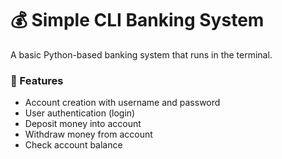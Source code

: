 # 💰 Simple CLI Banking System

A basic Python-based banking system that runs in the terminal.

### 📌 Features

- Account creation with username and password
- User authentication (login)
- Deposit money into account
- Withdraw money from account
- Check account balance
